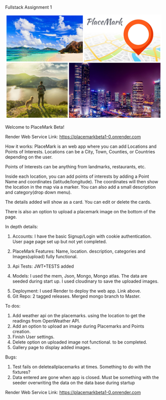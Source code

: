 Fullstack Assignment 1

<img src="https://github.com/emanlapaz/PlacemarkBeta/blob/master/images/welcome.jpg">

Welcome to PlaceMark Beta!

Render Web Service Link: https://placemarkbeta1-0.onrender.com

How it works:
PlaceMark is an web app where you can add Locations and Points of Interests.
Locations can be a City, Town, Counties, or Countries depending on the user.
>>
Points of Interests can be anything from landmarks, restaurants, etc.
>>
Inside each location, you can add points of interests by adding a Point Name and coordinates (latitude/longitude).
The coordinates will then show the location in the map via a marker. You can also add a small description and category(drop down menu).
>>
The details added will show as a card. You can edit or delete the cards.
>>

There is also an option to upload a placemark image on the bottom of the page.
>>

In depth details:
1. Accounts: I have the basic Signup/Login with cookie authentication. User page page set up but not yet completed.
>>
2. PlaceMark Features: Name, location. description, categories and Images(upload) fully functional.
>>
3. Api Tests: JWT+TESTS added
>>>
4. Models: I used the mem, Json, Mongo, Mongo atlas. The data are seeded during start up. I used cloudinary to save the uploaded images.
>>
5. Deployment: I used Render to deploy the web app. Link above.
6. Git Repo: 2 tagged releases. Merged mongo branch to Master.

To dos:
1. Add weather api on the placemarks. using the location to get the readings from OpenWeather API.
2. Add an option to upload an image during Placemarks and Points creation.
3. Finish User settings.
4. Delete option on uploaded image not functional. to be completed.
5. Gallery page to display added images.

Bugs:
1. Test fails on deleteallplacemarks at times. Something to do with the fixtures?
2. Data entered are gone when app is closed. Must be something with the seeder overwriting the data on the data base during startup



Render Web Service Link: https://placemarkbeta1-0.onrender.com
